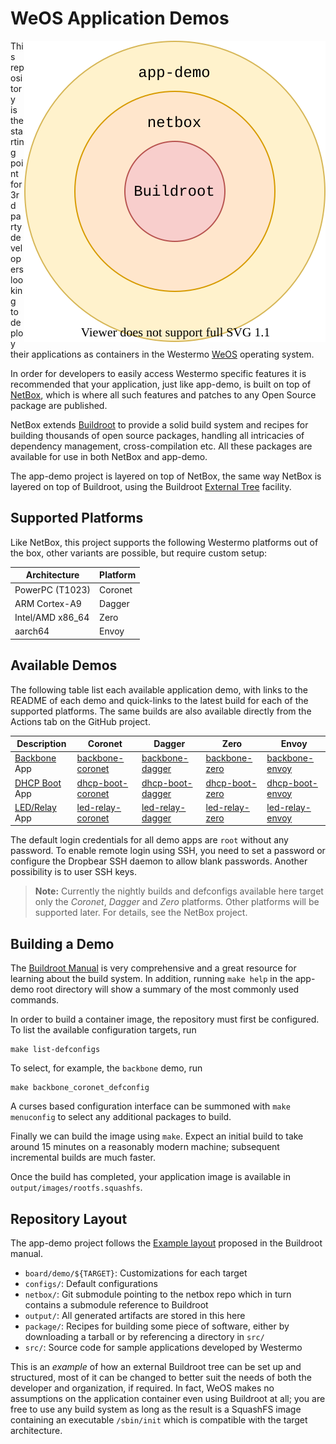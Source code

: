 WeOS Application Demos
======================

<img align="right" src="doc/externals.svg" alt="Layers of Buildroot externals">

This repository is the starting point for 3rd party developers looking
to deploy their applications as containers in the Westermo [WeOS][]
operating system.

In order for developers to easily access Westermo specific features it
is recommended that your application, just like app-demo, is built on
top of [NetBox][], which is where all such features and patches to any
Open Source package are published.

NetBox extends [Buildroot][] to provide a solid build system and recipes
for building thousands of open source packages, handling all intricacies
of dependency management, cross-compilation etc.  All these packages are
available for use in both NetBox and app-demo.

The app-demo project is layered on top of NetBox, the same way NetBox is
layered on top of Buildroot, using the Buildroot [External Tree][]
facility.


Supported Platforms
-------------------

Like NetBox, this project supports the following Westermo platforms out
of the box, other variants are possible, but require custom setup:

| **Architecture** | **Platform** |
|------------------|--------------|
| PowerPC (T1023)  | Coronet      |
| ARM Cortex-A9    | Dagger       |
| Intel/AMD x86_64 | Zero         |
| aarch64          | Envoy        |


Available Demos
---------------

The following table list each available application demo, with links to
the README of each demo and quick-links to the latest build for each of
the supported platforms.  The same builds are also available directly
from the Actions tab on the GitHub project.

| **Description**   | **Coronet**           | **Dagger**           | **Zero**           | **Envoy**          |
|-------------------|-----------------------|----------------------|--------------------|--------------------|
| [Backbone][]  App | [backbone-coronet][]  | [backbone-dagger][]  | [backbone-zero][]  | [backbone-envoy][]  |
| [DHCP Boot][] App | [dhcp-boot-coronet][] | [dhcp-boot-dagger][] | [dhcp-boot-zero][] | [dhcp-boot-envoy][] |
| [LED/Relay][] App | [led-relay-coronet][] | [led-relay-dagger][] | [led-relay-zero][] | [led-relay-envoy][] |

The default login credentials for all demo apps are `root` without any
password.  To enable remote login using SSH, you need to set a password
or configure the Dropbear SSH daemon to allow blank passwords.  Another
possibility is to user SSH keys.

> **Note:** Currently the nightly builds and defconfigs available here
>           target only the _Coronet_, _Dagger_ and _Zero_ platforms.
>           Other platforms will be supported later.  For details, see
>           the NetBox project.


Building a Demo
---------------

The [Buildroot Manual][] is very comprehensive and a great resource for
learning about the build system. In addition, running `make help` in the
app-demo root directory will show a summary of the most commonly used
commands.

In order to build a container image, the repository must first be
configured.  To list the available configuration targets, run

    make list-defconfigs

To select, for example, the `backbone` demo, run

    make backbone_coronet_defconfig
	
A curses based configuration interface can be summoned with `make
menuconfig` to select any additional packages to build.

Finally we can build the image using `make`. Expect an initial build
to take around 15 minutes on a reasonably modern machine; subsequent
incremental builds are much faster.

Once the build has completed, your application image is available in
`output/images/rootfs.squashfs`.


Repository Layout
-----------------

The app-demo project follows the [Example layout][] proposed in the
Buildroot manual.

- `board/demo/${TARGET}`: Customizations for each target
- `configs/`: Default configurations
- `netbox/`: Git submodule pointing to the netbox repo which in turn
  contains a submodule reference to Buildroot
- `output/`: All generated artifacts are stored in this here
- `package/`: Recipes for building some piece of software, either by
  downloading a tarball or by referencing a directory in `src/`
- `src/`: Source code for sample applications developed by Westermo

This is an _example_ of how an external Buildroot tree can be set up and
structured, most of it can be changed to better suit the needs of both
the developer and organization, if required.  In fact, WeOS makes no
assumptions on the application container even using Buildroot at all;
you are free to use any build system as long as the result is a SquashFS
image containing an executable `/sbin/init` which is compatible with the
target architecture.


[WeOS]:              https://www.westermo.com/solutions/weos
[NetBox]:            https://github.com/westermo/netbox
[Buildroot]:         https://buildroot.org
[Buildroot Manual]:  https://buildroot.org/downloads/manual/manual.html
[External Tree]:     https://buildroot.org/downloads/manual/manual.html#outside-br-custom
[Example layout]:    https://buildroot.org/downloads/manual/manual.html#_example_layout
[Backbone]:          src/backbone/README.md
[DHCP Boot]:         src/dhcp-boot/README.md
[LED/Relay]:         src/led-relay/README.md

[backbone-coronet]:  https://nightly.link/westermo/app-demo/workflows/ci/master/app-demo-backbone-coronet.zip
[backbone-dagger]:   https://nightly.link/westermo/app-demo/workflows/ci/master/app-demo-backbone-dagger.zip
[backbone-zero]:     https://nightly.link/westermo/app-demo/workflows/ci/master/app-demo-backbone-zero.zip
[backbone-envoy]:     https://nightly.link/westermo/app-demo/workflows/ci/master/app-demo-backbone-envoy.zip

[dhcp-boot-coronet]: https://nightly.link/westermo/app-demo/workflows/ci/master/app-demo-dhcp-boot-coronet.zip
[dhcp-boot-dagger]:  https://nightly.link/westermo/app-demo/workflows/ci/master/app-demo-dhcp-boot-dagger.zip
[dhcp-boot-zero]:    https://nightly.link/westermo/app-demo/workflows/ci/master/app-demo-dhcp-boot-zero.zip
[dhcp-boot-envoy]:    https://nightly.link/westermo/app-demo/workflows/ci/master/app-demo-dhcp-boot-envoy.zip

[led-relay-coronet]: https://nightly.link/westermo/app-demo/workflows/ci/master/app-demo-led-relay-coronet.zip
[led-relay-dagger]:  https://nightly.link/westermo/app-demo/workflows/ci/master/app-demo-led-relay-dagger.zip
[led-relay-zero]:    https://nightly.link/westermo/app-demo/workflows/ci/master/app-demo-led-relay-zero.zip
[led-relay-envoy]:    https://nightly.link/westermo/app-demo/workflows/ci/master/app-demo-led-relay-envoy.zip
